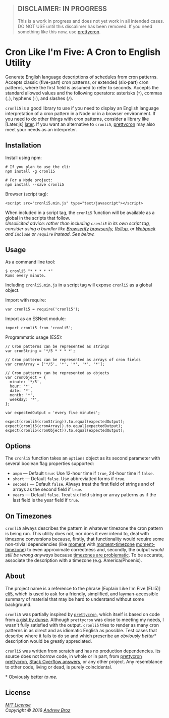 > ## DISCLAIMER: IN PROGRESS
> 
> This is a work in progress and does not yet work in all intended cases. DO
> NOT USE until this discalimer has been removed. If you need something like
> this now, use [prettycron][prettycron].

# Cron Like I'm Five: A Cron to English Utility

Generate English language descriptions of schedules from cron patterns.
Accepts classic (five-part) cron patterns, or extended (six-part) cron
patterns, where the first field is assumed to refer to seconds. Accepts the
standard allowed values and the following operators: asterisks (`*`), commas
(`,`), hyphens (`-`), and slashes (`/`).

`cronli5` is a good library to use if you need to display an English language
interpretation of a cron pattern in a Node or in a browser environment. If you
need to do other things with cron patterns, consider a library like [Later.js]
[later]. If you want an alternative to `cronli5`, [prettycron][prettycron] may
also meet your needs as an interpreter.

## Installation

Install using npm:
```
# If you plan to use the cli:
npm install -g cronli5

# For a Node project:
npm install --save cronli5
```

Browser (script tag):
```
<script src="cronli5.min.js" type="text/javascript"></script>
```

When included in a script tag, the `cronli5` function will be available as a
global in the scripts that follow.  
_Unsolicited advice: rather than including
`cronli5` in its own script tag, consider using a bundler like [Browserify]
[browserify], [Rollup][rollup], or [Webpack][webpack] and `include` or
`require` instead. See below._

## Usage

As a command line tool:
```
$ cronli5 "* * * * *"
Runs every minute.
```

Including `cronli5.min.js` in a script tag will expose `cronli5` as a global
object.

Import with require:
```
var cronli5 = require('cronli5');
```

Import as an ESNext module:
```
import cronli5 from 'cronli5';
```

Programmatic usage (ES5):
```
// Cron patterns can be represented as strings
var cronString = '*/5 * * * *';

// Cron patterns can be represented as arrays of cron fields
var cronArray = ['*/5', '*', '*', '*', '*'];

// Cron patterns can be represented as objects
var cronObject = {
  minute: '*/5',
  hour: '*',
  date: '*',
  month: '*',
  weekday: '*',
};

var expectedOutput = 'every five minutes';

expect(cronli5(cronString)).to.equal(expectedOutput);
expect(cronli5(cronArray)).to.equal(expectedOutput);
expect(cronli5(cronObject)).to.equal(expectedOutput);
```

## Options

The `cronli5` function takes an `options` object as its second parameter with
several boolean flag properties supported:
* `ampm` &mdash; Default `true`: Use 12-hour time if `true`, 24-hour time if
`false`.
* `short` &mdash; Default `false`. Use abbreviatted forms if `true`.
* `seconds` &mdash; Default `false`. Always treat the first field of strings
and of arrays as the second field if `true`.
* `years` &mdash; Default `false`. Treat six field string or array patterns as
if the last field is the year field if `true`.

## On Timezones

`cronli5` always describes the pattern in whatever timezone the cron pattern
is being run. This utility does not, nor does it ever intend to, deal with
timezone conversions because, firstly, that functionality would require some
non-trivial dependencies (like [moment][moment] with [moment-timezone]
[moment-timezone]) to even approximate correctness and, secondly, the output
_would still be wrong anyways_ because [timezones are problematic][timezones].
To be accurate, associate the description with a timezone (e.g.
America/Phoenix).

## About

The project name is a reference to the phrase [Explain Like I'm Five (ELI5)]
[eli5], which is used to ask for a friendly, simplified, and layman-accessible
summary of material that may be hard to understand without some background.

`cronli5` was partially inspired by [`prettycron`][prettycron], which itself
is based on code from [a gist by dunse][dunse]. Although `prettycron` was
close to meeting my needs, I wasn't fully satisfied with the output. `cronli5`
tries to render as many cron patterns in as direct and as idiomatic English as
possible. Test cases that describe where it fails to do so and which prescribe
an *obviously better** description would be greatly appreciated.

`cronli5` was written from scratch and has no production dependencies. Its
source does not borrow code, in whole or in part, from [prettycron]
[prettycron], [Stack Overflow answers][stackoverflow], or any other project.
Any resemblance to other code, living or dead, is purely coincidental.

\* Obviously better _to me_.

## License

*[MIT License][license]*  
_Copyright &copy; 2016 [Andrew Broz][abroz]_

[abroz]: https://github.com/abroz
[browserify]: http://browserify.org/
[dunse]: https://gist.github.com/dunse/3714957
[eli5]: https://www.reddit.com/r/explainlikeimfive/
[later]: https://bunkat.github.io/later/
[license]: ./LICENSE.md
[moment]: http://momentjs.com/
[moment-timezone]: http://momentjs.com/timezone/
[prettycron]: https://github.com/azza-bazoo/prettycron
[rollup]: http://rollupjs.org/
[stackoverflow]: https://stackoverflow.com/
[timezones]: https://www.w3.org/TR/timezone/
[webpack]: https://webpack.github.io/
